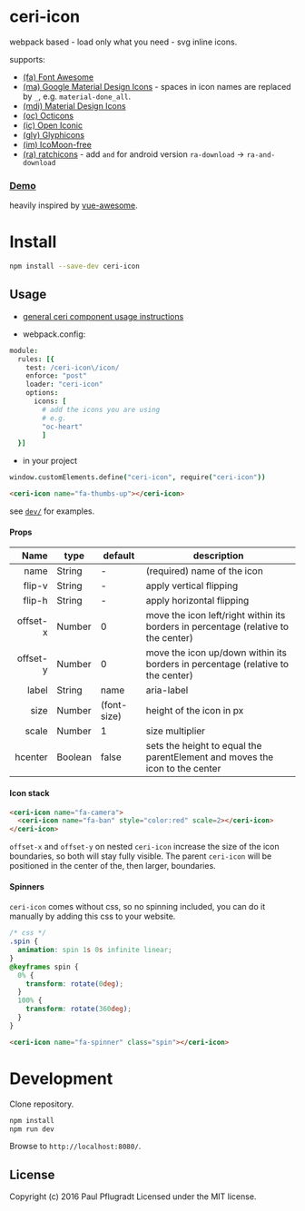 # ceri-icon

webpack based - load only what you need - svg inline icons.

supports:
- [(fa) Font Awesome](https://fortawesome.github.io/Font-Awesome/icons/)
- [(ma) Google Material Design Icons](https://design.google.com/icons/) - spaces in icon names are replaced by `_`, e.g. `material-done_all`.
- [(mdi) Material Design Icons](https://materialdesignicons.com/)
- [(oc) Octicons](https://octicons.github.com/)
- [(ic) Open Iconic](https://useiconic.com/open#icons) 
- [(gly) Glyphicons](http://getbootstrap.com/components/#glyphicons)
- [(im) IcoMoon-free](https://icomoon.io/#preview-free)
- [(ra) ratchicons](http://goratchet.com/components/#ratchicons) - add `and` for android version `ra-download` -> `ra-and-download`


### [Demo](https://vue-comps.github.io/vue-icons)

heavily inspired by [vue-awesome](https://github.com/Justineo/vue-awesome).

# Install

```sh
npm install --save-dev ceri-icon
```

## Usage
- [general ceri component usage instructions](https://github.com/cerijs/ceri#i-want-to-use-a-component-built-with-ceri)


- webpack.config:
```coffee
module:
  rules: [{ 
    test: /ceri-icon\/icon/
    enforce: "post"
    loader: "ceri-icon"
    options:
      icons: [
        # add the icons you are using
        # e.g.
        "oc-heart"
        ]
  }]
```

- in your project
```coffee
window.customElements.define("ceri-icon", require("ceri-icon"))
```
```html
<ceri-icon name="fa-thumbs-up"></ceri-icon>
```
see [`dev/`](https://github.com/ceri-comps/ceri-icon/tree/master/dev) for examples.

#### Props
Name | type | default | description
---:| --- | ---| ---
name | String | - | (required) name of the icon
flip-v | String | - | apply vertical flipping
flip-h | String | - | apply horizontal flipping
offset-x | Number | 0 | move the icon left/right within its borders in percentage (relative to the center)
offset-y | Number | 0 | move the icon up/down within its borders in percentage (relative to the center)
label | String | name | aria-label
size | Number | (font-size) | height of the icon in px
scale | Number | 1 | size multiplier
hcenter | Boolean | false | sets the height to equal the parentElement and moves the icon to the center


#### Icon stack
```html
<ceri-icon name="fa-camera">
  <ceri-icon name="fa-ban" style="color:red" scale=2></ceri-icon>
</ceri-icon>
```
`offset-x` and `offset-y` on nested `ceri-icon` increase the size of the icon boundaries, so both will stay fully visible.
The parent `ceri-icon` will be positioned in the center of the, then larger, boundaries.

#### Spinners
`ceri-icon` comes without css, so no spinning included, you can do it manually by adding this css to your website.
```css
/* css */
.spin {
  animation: spin 1s 0s infinite linear;
}
@keyframes spin {
  0% {
    transform: rotate(0deg);
  }
  100% {
    transform: rotate(360deg);
  }
}
```
```html
<ceri-icon name="fa-spinner" class="spin"></ceri-icon>
```

# Development
Clone repository.
```sh
npm install
npm run dev
```
Browse to `http://localhost:8080/`.

## License
Copyright (c) 2016 Paul Pflugradt
Licensed under the MIT license.
